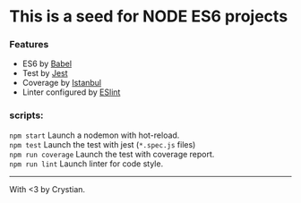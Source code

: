 # This is a seed for NODE ES6 projects

### Features

* ES6 by [Babel](https://babeljs.io/)
* Test by [Jest](https://jestjs.io/)
* Coverage by [Istanbul](https://istanbul.js.org/)
* Linter configured by [ESlint](https://eslint.org/)


### scripts:

`npm start` Launch a nodemon with hot-reload.  
`npm test` Launch the test with jest (`*.spec.js` files)    
`npm run coverage` Launch the test with coverage report.  
`npm run lint` Launch linter for code style.  

---

With <3 by Crystian. 
